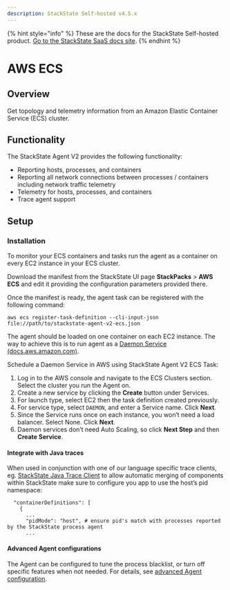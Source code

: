 ```yaml
---
description: StackState Self-hosted v4.5.x
---
```


{% hint style="info" %}
These are the docs for the StackState Self-hosted product. [Go to the StackState SaaS docs site](https://docs.stackstate.com/v/stackstate-saas/).
{% endhint %}

# AWS ECS

## Overview

Get topology and telemetry information from an Amazon Elastic Container Service \(ECS\) cluster.

## Functionality

The StackState Agent V2 provides the following functionality:

* Reporting hosts, processes, and containers
* Reporting all network connections between processes / containers including network traffic telemetry
* Telemetry for hosts, processes, and containers
* Trace agent support

## Setup

### Installation

To monitor your ECS containers and tasks run the agent as a container on every EC2 instance in your ECS cluster.

Download the manifest from the StackState UI page **StackPacks** &gt; **AWS ECS** and edit it providing the configuration parameters provided there.

Once the manifest is ready, the agent task can be registered with the following command:

```text
aws ecs register-task-definition --cli-input-json file://path/to/stackstate-agent-v2-ecs.json
```

The agent should be loaded on one container on each EC2 instance. The way to achieve this is to run agent as a [Daemon Service \(docs.aws.amazon.com\)](https://docs.aws.amazon.com/AmazonECS/latest/developerguide/ecs_services.html#service_scheduler_daemon).

Schedule a Daemon Service in AWS using StackState Agent V2 ECS Task:

1. Log in to the AWS console and navigate to the ECS Clusters section. Select the cluster you run the Agent on.
2. Create a new service by clicking the **Create** button under Services.
3. For launch type, select EC2 then the task definition created previously.
4. For service type, select `DAEMON`, and enter a Service name. Click **Next**.
5. Since the Service runs once on each instance, you won’t need a load balancer. Select None. Click **Next**.
6. Daemon services don’t need Auto Scaling, so click **Next Step** and then **Create Service**.

#### Integrate with Java traces

When used in conjunction with one of our language specific trace clients, eg. [StackState Java Trace Client](../java-apm.md) to allow automatic merging of components within StackState make sure to configure you app to use the host’s pid namespace:

```text
  "containerDefinitions": [
    {
      ...
      "pidMode": "host", # ensure pid's match with processes reported by the StackState process agent
      ...
```

#### Advanced Agent configurations

The Agent can be configured to tune the process blacklist, or turn off specific features when not needed. For details, see [advanced Agent configuration](/setup/agent/advanced-agent-configuration.md).
